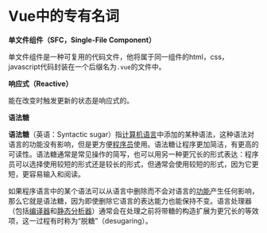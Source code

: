 # Vue中的专有名词

**单文件组件（SFC，Single-File Component）**

单文件组件是一种可复用的代码文件，他将属于同一组件的html，css，javascript代码封装在一个后缀名为`.vue`的文件中。

**响应式（Reactive）**

能在改变时触发更新的状态是响应式的。

**语法糖**

**语法糖**（英语：Syntactic sugar）指[计算机语言](https://zh.wikipedia.org/wiki/计算机语言)中添加的某种语法，这种语法对语言的功能没有影响，但是更方便[程序员](https://zh.wikipedia.org/wiki/程序员)使用。语法糖让程序更加简洁，有更高的可读性。语法糖通常是常见操作的简写，也可以用另一种更冗长的形式表达：程序员可以选择使用较短的形式还是较长的形式，但通常会使用较短的形式，因为它更短，更容易输入和阅读。

如果程序语言中的某个语法可以从语言中删除而不会对语言的[功能](https://zh.wikipedia.org/wiki/功能_(工程))产生任何影响，那么它就是语法糖，因为即使删除它语言的表达能力也能保持不变。语言处理器（包括[编译器](https://zh.wikipedia.org/wiki/编译器)和[静态分析器](https://zh.wikipedia.org/wiki/靜態程序分析)）通常会在处理之前将带糖的构造扩展为更冗长的等效项，这一过程有时称为“脱糖”（desugaring）。